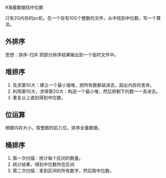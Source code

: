 #海量数据找中位数

只有2G内存的pc机，在一个存有10G个整数的文件，从中找到中位数，写一个算法。

## 外排序
思想：排序-归并
把部分排序结果输出到一个临时文件中。

## 堆排序
1. 先求第1G大：建立一个最小值堆，把所有数都装进去，超出内存的舍弃。
2. 利用第1G大，求得第2G大：构造一个最小堆，然后把剩下的数一一丢进去。
3. 重复以上直到得到中位数。

## 位运算
根据内存大小，取整数的前几位，排序全量数据。

## 桶排序
1. 第一次扫描：统计每个区间的数量。
2. 统计结果，得到中位数所在区间
3. 第二次扫描：拿到区间的所有数字，然后取中位数。